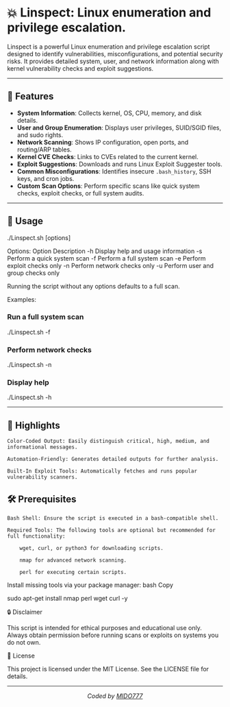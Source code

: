 # 💥 Linspect: Linux enumeration and privilege escalation.

Linspect is a powerful Linux enumeration and privilege escalation script designed to identify vulnerabilities, misconfigurations, and potential security risks. It provides detailed system, user, and network information along with kernel vulnerability checks and exploit suggestions.

---

## 🚀 Features

- **System Information**: Collects kernel, OS, CPU, memory, and disk details.
- **User and Group Enumeration**: Displays user privileges, SUID/SGID files, and sudo rights.
- **Network Scanning**: Shows IP configuration, open ports, and routing/ARP tables.
- **Kernel CVE Checks**: Links to CVEs related to the current kernel.
- **Exploit Suggestions**: Downloads and runs Linux Exploit Suggester tools.
- **Common Misconfigurations**: Identifies insecure `.bash_history`, SSH keys, and cron jobs.
- **Custom Scan Options**: Perform specific scans like quick system checks, exploit checks, or full system audits.

---

## 📜 Usage

./Linspect.sh [options]

Options:
Option	Description
-h	Display help and usage information
-s	Perform a quick system scan
-f	Perform a full system scan
-e	Perform exploit checks only
-n	Perform network checks only
-u	Perform user and group checks only

Running the script without any options defaults to a full scan.


Examples:
### Run a full system scan
./Linspect.sh -f

### Perform network checks
./Linspect.sh -n

### Display help
./Linspect.sh -h

---

## 🌟 Highlights

    Color-Coded Output: Easily distinguish critical, high, medium, and informational messages.

    Automation-Friendly: Generates detailed outputs for further analysis.

    Built-In Exploit Tools: Automatically fetches and runs popular vulnerability scanners.

## 🛠 Prerequisites

    Bash Shell: Ensure the script is executed in a bash-compatible shell.

    Required Tools: The following tools are optional but recommended for full functionality:

        wget, curl, or python3 for downloading scripts.

        nmap for advanced network scanning.

        perl for executing certain scripts.

Install missing tools via your package manager:
bash
Copy

sudo apt-get install nmap perl wget curl -y

🔒 Disclaimer

This script is intended for ethical purposes and educational use only. Always obtain permission before running scans or exploits on systems you do not own.

📃 License

This project is licensed under the MIT License. See the LICENSE file for details.

---

*<p align="center"> Coded by <a href="https://github.com/Midohajhouj">MIDO777</a> </p>*
